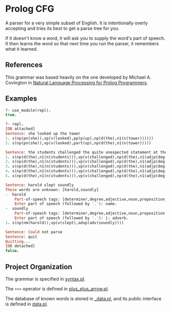 # Prolog CFG
A parser for a very simple subset of English. It is intentionally overly
accepting and tries its best to get a parse tree for you.

If it doesn't know a word, it will ask you to supply the word's part of speech.
It then learns the word so that next time you run the parser, it remembers what
it learned.

## References
This grammar was based heavily on the one developed by Michael A. Covington in [Natural Language Processing for Prolog Programmers](http://www.covingtoninnovations.com/books/NLPPP.pdf).

## Examples

```prolog
?- use_module(repl).
true.

?- repl.
[DB attached]
Sentence: she looked up the tower
1. s(np(pn(she)),vp(v(looked),pp(p(up),np(d(the),n1(n(tower))))))
2. s(np(pn(she)),vp(v(looked),part(up),np(d(the),n1(n(tower)))))

Sentence: the students challenged the quite unexpected statement at the conference that birds fly
1. s(np(d(the),n1(n(students))),vp(v(challenged),np(d(the),n1(adjp(deg(quite),adj(unexpected)),n1(n(statement))),pp(p(at),np(d(the),n1(n(conference)),s1(comp(that),s(np(d,n1(n(birds))),vp(v(fly)))))))))
2. s(np(d(the),n1(n(students))),vp(v(challenged),np(d(the),n1(adjp(deg(quite),adj(unexpected)),n1(n(statement))),pp(p(at),np(d(the),n1(n(conference)))),s1(comp(that),s(np(d,n1(n(birds))),vp(v(fly)))))))
3. s(np(d(the),n1(n(students))),vp(v(challenged),np(d(the),n1(adjp(deg(quite),adj(unexpected)),n1(n(statement)))),pp(p(at),np(d(the),n1(n(conference)),s1(comp(that),s(np(d,n1(n(birds))),vp(v(fly))))))))
4. s(np(d(the),n1(n(students))),vp(v(challenged),np(d(the),n1(adjp(deg(quite),adj(unexpected)),n1(n(statement))),pp(p(at),np(d(the),n1(n(conference))))),s1(comp(that),s(np(d,n1(n(birds))),vp(v(fly))))))
5. s(np(d(the),n1(n(students))),vp(v(challenged),np(d(the),n1(adjp(deg(quite),adj(unexpected)),n1(n(statement)))),pp(p(at),np(d(the),n1(n(conference)))),s1(comp(that),s(np(d,n1(n(birds))),vp(v(fly))))))

Sentence: harold slept soundly
These words are unknown: [harold,soundly]
-  harold
    Part-of-speech tags: [determiner,degree,adjective,noun,preposition,pronoun,name,complementizer,verb,particle,adverb,conjunction]
    Enter part of speech (followed by '.'): name.
-  soundly
    Part-of-speech tags: [determiner,degree,adjective,noun,preposition,pronoun,name,complementizer,verb,particle,adverb,conjunction]
    Enter part of speech (followed by '.'): |: adverb.
1. s(np(nm(harold)),vp(v(slept),advp(adv(soundly))))

Sentence: Could not parse
Sentence: quit
Quitting...
[DB detached]
false.
```

## Project Organization

The grammar is specified in [syntax.pl](https://github.com/eignnx/prolog-cfg/blob/main/syntax.pl).

The `++>` operator is defined in [plus_plus_arrow.pl](https://github.com/eignnx/prolog-cfg/blob/main/plus_plus_arrow.pl).

The database of known words is stored in [_data.pl](https://github.com/eignnx/prolog-cfg/blob/main/_data.pl),
and its public interface is defined in [data.pl](https://github.com/eignnx/prolog-cfg/blob/main/data.pl).
